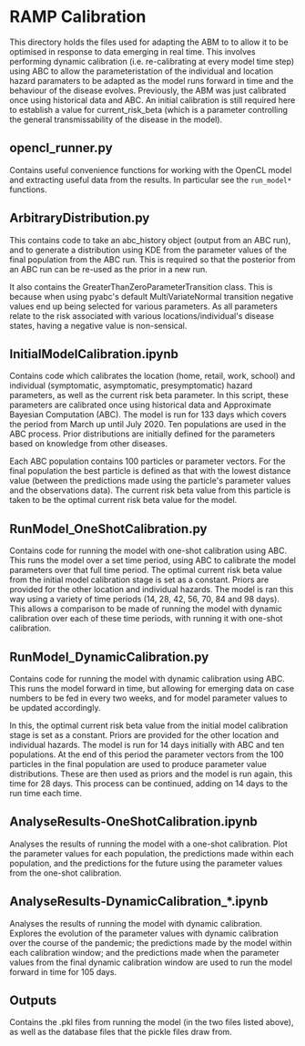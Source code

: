 # RAMP Calibration

This directory holds the files used for adapting the ABM to to allow it to be optimised in response to data emerging in real time. This involves performing dynamic calibration (i.e. re-calibrating at every model time step) using ABC to allow the parameteristation of the individual and location hazard paramaters to be adapted as the model runs forward in time and the behaviour of the disease evolves. Previously, the ABM was just calibrated once using historical data and ABC. An initial calibration is still required here to establish a value for current_risk_beta (which is a parameter controlling the general transmissability of the disease in the model).

## opencl_runner.py

Contains useful convenience functions for working with the OpenCL model and extracting useful data from the results. In particular see the `run_model*` functions.

## ArbitraryDistribution.py

This contains code to take an abc_history object (output from an ABC run), and to generate a distribution using KDE from the parameter values of the final population from the ABC run. This is required so that the posterior from an ABC run can be re-used as the prior in a new run. 

It also contains the GreaterThanZeroParameterTransition class. This is because when using pyabc's default MultiVariateNormal transition negative values end up being selected for various parameters. As all parameters relate to the risk associated with various locations/individual's disease states, having a negative value is non-sensical.  

## InitialModelCalibration.ipynb

Contains code which calibrates the location (home, retail, work, school) and individual (symptomatic, asymptomatic, presymptomatic) hazard parameters, as well as the current risk beta parameter. In this script, these parameters are calibrated once using historical data and Approximate Bayesian Computation (ABC). The model is run for 133 days which covers the period from March up until July 2020. Ten populations are used in the ABC process. Prior distributions are initially defined for the parameters based on knowledge from other diseases.

Each ABC population contains 100 particles or parameter vectors. For the final population the best particle is defined as that with the lowest distance value (between the predictions made using the particle's parameter values and the observations data). The current risk beta value from this particle is taken to be the optimal current risk beta value for the model. 

## RunModel_OneShotCalibration.py

Contains code for running the model with one-shot calibration using ABC. This runs the model over a set time period, using ABC to calibrate the model parameters over that full time period.  The optimal current risk beta value from the initial model calibration stage is set as a constant. Priors are provided for the other location and individual hazards. The model is ran this way using a variety of time periods (14, 28, 42, 56, 70, 84 and 98 days). This allows a comparison to be made of running the model with dynamic calibration over each of these time periods, with running it with one-shot calibration. 

## RunModel_DynamicCalibration.py

Contains code for running the model with dynamic calibration using ABC. This runs the model forward in time, but allowing for emerging data on case numbers to be fed in every two weeks, and for model parameter values to be updated accordingly.  

In this, the optimal current risk beta value from the initial model calibration stage is set as a constant. Priors are provided for the other location and individual hazards. The model is run for 14 days initially with ABC and ten populations. At the end of this period the parameter vectors from the 100 particles in the final population are used to produce parameter value distributions. These are then used as priors and the model is run again, this time for 28 days. This process can be continued, adding on 14 days to the run time each time.

## AnalyseResults-OneShotCalibration.ipynb

Analyses the results of running the model with a one-shot calibration. Plot the parameter values for each population, the predictions made within each population, and the predictions for the future using the parameter values from the one-shot calibration.

## AnalyseResults-DynamicCalibration_*.ipynb

Analyses the results of running the model with dynamic calibration. Explores the evolution of the parameter values with dynamic calibration over the course of the pandemic; the predictions made by the model within each calibration window; and the predictions made when the parameter values from the final dynamic calibration window are used to run the model forward in time for 105 days.

## Outputs

Contains the .pkl files from running the model (in the two files listed above), as well as the database files that the pickle files draw from.

